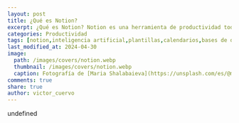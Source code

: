 ```yaml
---
layout: post
title: ¿Qué es Notion?
excerpt: ¿Qué es Notion? Notion es una herramienta de productividad todo en uno para crear, compartir y organizar contenido.
categories: Productividad
tags: [notion,inteligencia artificial,plantillas,calendarios,bases de datos]
last_modified_at: 2024-04-30
image:
  path: /images/covers/notion.webp
  thumbnail: /images/covers/notion.webp
  caption: Fotografía de [Maria Shalabaieva](https://unsplash.com/es/@maria_shalabaieva)
comments: true
share: true
author: victor_cuervo
---
```

undefined